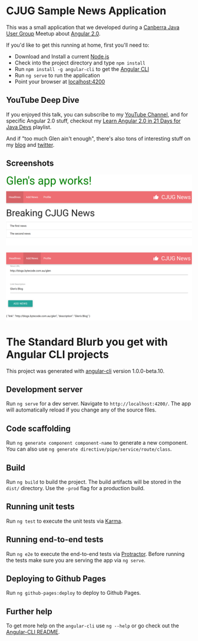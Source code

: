 # CJUG Sample News Application

This was a small application that we developed during a [Canberra Java User Group](https://www.meetup.com/Canberra-Java-User-Group/) Meetup about [Angular 2.0](https://www.meetup.com/Canberra-Java-User-Group/events/233297712/).

If you'd like to get this running at home, first you'll need to:
* Download and Install a current [Node.js](https://nodejs.org/en/)
* Check into the project directory and type `npm install` 
* Run `npm install -g angular-cli` to get the [Angular CLI](https://cli.angular.io/)
* Run `ng serve` to run the application
* Point your browser at [localhost:4200](http://localhost:4200/news)


## YouTube Deep Dive

If you enjoyed this talk, you can subscribe to my [YouTube Channel](https://www.youtube.com/c/freshbytecode), and for specific Angular 2.0 stuff, checkout my [Learn Angular 2.0 in 21 Days for Java Devs](https://www.youtube.com/playlist?list=PLix-OafSjpFmq9K8eItC6bFSgz-732Rkn) playlist.

And if "too much Glen ain't enough", there's also tons of interesting stuff on my [blog](http://blogs.bytecode.com.au/glen/) and [twitter](https://twitter.com/glen_a_smith/).

## Screenshots

![News items fetched from Http](screenshot-1.png)

![Forms and Databinding](screenshot-2.png)


# The Standard Blurb you get with Angular CLI projects


This project was generated with [angular-cli](https://github.com/angular/angular-cli) version 1.0.0-beta.10.

## Development server
Run `ng serve` for a dev server. Navigate to `http://localhost:4200/`. The app will automatically reload if you change any of the source files.

## Code scaffolding

Run `ng generate component component-name` to generate a new component. You can also use `ng generate directive/pipe/service/route/class`.

## Build

Run `ng build` to build the project. The build artifacts will be stored in the `dist/` directory. Use the `-prod` flag for a production build.

## Running unit tests

Run `ng test` to execute the unit tests via [Karma](https://karma-runner.github.io).

## Running end-to-end tests

Run `ng e2e` to execute the end-to-end tests via [Protractor](http://www.protractortest.org/). 
Before running the tests make sure you are serving the app via `ng serve`.

## Deploying to Github Pages

Run `ng github-pages:deploy` to deploy to Github Pages.

## Further help

To get more help on the `angular-cli` use `ng --help` or go check out the [Angular-CLI README](https://github.com/angular/angular-cli/blob/master/README.md).
